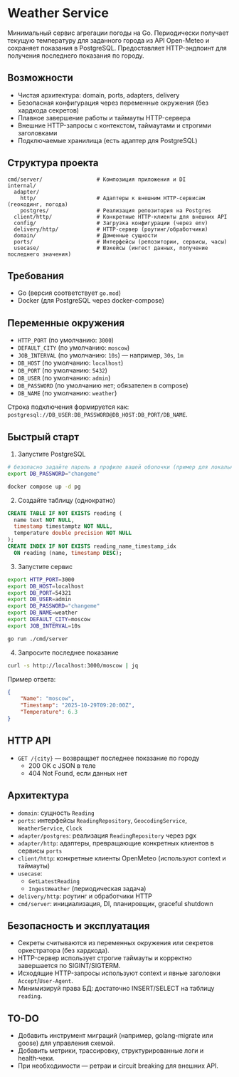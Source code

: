 # Weather Service

Минимальный сервис агрегации погоды на Go. Периодически получает текущую температуру для заданного города из API Open-Meteo и сохраняет показания в PostgreSQL. Предоставляет HTTP-эндпоинт для получения последнего показания по городу.

## Возможности

- Чистая архитектура: domain, ports, adapters, delivery
- Безопасная конфигурация через переменные окружения (без хардкода секретов)
- Плавное завершение работы и таймауты HTTP-сервера
- Внешние HTTP-запросы с контекстом, таймаутами и строгими заголовками
- Подключаемые хранилища (есть адаптер для PostgreSQL)

## Структура проекта

```
cmd/server/                 # Композиция приложения и DI
internal/
  adapter/
    http/                   # Адаптеры к внешним HTTP-сервисам (геокодинг, погода)
    postgres/               # Реализация репозитория на Postgres
  client/http/              # Конкретные HTTP-клиенты для внешних API
  config/                   # Загрузка конфигурации (через env)
  delivery/http/            # HTTP-сервер (роутинг/обработчики)
  domain/                   # Доменные сущности
  ports/                    # Интерфейсы (репозитории, сервисы, часы)
  usecase/                  # Юзкейсы (ингест данных, получение последнего значения)
```

## Требования

- Go (версия соответствует `go.mod`)
- Docker (для PostgreSQL через docker-compose)

## Переменные окружения

- `HTTP_PORT` (по умолчанию: `3000`)
- `DEFAULT_CITY` (по умолчанию: `moscow`)
- `JOB_INTERVAL` (по умолчанию: `10s`) — например, `30s`, `1m`
- `DB_HOST` (по умолчанию: `localhost`)
- `DB_PORT` (по умолчанию: `5432`)
- `DB_USER` (по умолчанию: `admin`)
- `DB_PASSWORD` (по умолчанию нет; обязателен в compose)
- `DB_NAME` (по умолчанию: `weather`)

Строка подключения формируется как: `postgresql://DB_USER:DB_PASSWORD@DB_HOST:DB_PORT/DB_NAME`.

## Быстрый старт

1. Запустите PostgreSQL

```bash
# безопасно задайте пароль в профиле вашей оболочки (пример для локальной разработки)
export DB_PASSWORD="changeme"

docker compose up -d pg
```

2. Создайте таблицу (однократно)

```sql
CREATE TABLE IF NOT EXISTS reading (
  name text NOT NULL,
  timestamp timestamptz NOT NULL,
  temperature double precision NOT NULL
);
CREATE INDEX IF NOT EXISTS reading_name_timestamp_idx
  ON reading (name, timestamp DESC);
```

3. Запустите сервис

```bash
export HTTP_PORT=3000
export DB_HOST=localhost
export DB_PORT=54321
export DB_USER=admin
export DB_PASSWORD="changeme"
export DB_NAME=weather
export DEFAULT_CITY=moscow
export JOB_INTERVAL=10s

go run ./cmd/server
```

4. Запросите последнее показание

```bash
curl -s http://localhost:3000/moscow | jq
```

Пример ответа:

```json
{
	"Name": "moscow",
	"Timestamp": "2025-10-29T09:20:00Z",
	"Temperature": 6.3
}
```

## HTTP API

- `GET /{city}` — возвращает последнее показание по городу
  - 200 OK с JSON в теле
  - 404 Not Found, если данных нет

## Архитектура

- `domain`: сущность `Reading`
- `ports`: интерфейсы `ReadingRepository`, `GeocodingService`, `WeatherService`, `Clock`
- `adapter/postgres`: реализация `ReadingRepository` через pgx
- `adapter/http`: адаптеры, превращающие конкретных клиентов в сервисы `ports`
- `client/http`: конкретные клиенты OpenMeteo (используют context и таймауты)
- `usecase`:
  - `GetLatestReading`
  - `IngestWeather` (периодическая задача)
- `delivery/http`: роутинг и обработчики HTTP
- `cmd/server`: инициализация, DI, планировщик, graceful shutdown

## Безопасность и эксплуатация

- Секреты считываются из переменных окружения или секретов оркестратора (без хардкода).
- HTTP-сервер использует строгие таймауты и корректно завершается по SIGINT/SIGTERM.
- Исходящие HTTP-запросы используют context и явные заголовки `Accept`/`User-Agent`.
- Минимизируй права БД: достаточно INSERT/SELECT на таблицу `reading`.

## TO-DO

- Добавить инструмент миграций (например, golang-migrate или goose) для управления схемой.
- Добавить метрики, трассировку, структурированные логи и health‑чеки.
- При необходимости — ретраи и circuit breaking для внешних API.